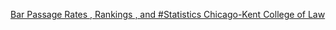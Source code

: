 [Bar Passage Rates , Rankings , and #Statistics   Chicago-Kent College of Law](https://qi.tc/qi/110646)